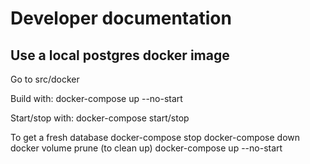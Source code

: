 # Developer documentation


## Use a local postgres docker image
Go to src/docker

Build with: docker-compose up --no-start

Start/stop with: docker-compose start/stop

To get a fresh database
docker-compose stop
docker-compose down
docker volume prune (to clean up)
docker-compose up --no-start


